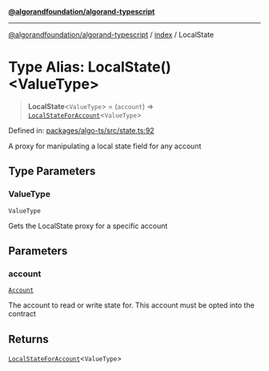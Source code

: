 [**@algorandfoundation/algorand-typescript**](../../README.md)

***

[@algorandfoundation/algorand-typescript](../../README.md) / [index](../README.md) / LocalState

# Type Alias: LocalState()\<ValueType\>

> **LocalState**\<`ValueType`\> = (`account`) => [`LocalStateForAccount`](LocalStateForAccount.md)\<`ValueType`\>

Defined in: [packages/algo-ts/src/state.ts:92](https://github.com/algorandfoundation/puya-ts/blob/main/packages/algo-ts/src/state.ts#L92)

A proxy for manipulating a local state field for any account

## Type Parameters

### ValueType

`ValueType`

Gets the LocalState proxy for a specific account

## Parameters

### account

[`Account`](Account.md)

The account to read or write state for. This account must be opted into the contract

## Returns

[`LocalStateForAccount`](LocalStateForAccount.md)\<`ValueType`\>
